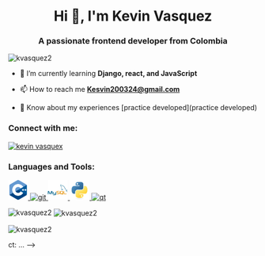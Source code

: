 <h1 align="center">Hi 👋, I'm Kevin Vasquez</h1>
<h3 align="center">A passionate frontend developer from Colombia</h3>

<p align="left"> <img src="https://komarev.com/ghpvc/?username=kvasquez2&label=Profile%20views&color=0e75b6&style=flat" alt="kvasquez2" /> </p>

- 🌱 I’m currently learning **Django, react, and JavaScript**

- 📫 How to reach me **Kesvin200324@gmail.com**

- 📄 Know about my experiences [practice developed](practice developed)

<h3 align="left">Connect with me:</h3>
<p align="left">
<a href="https://linkedin.com/in/kevin vasquex" target="blank"><img align="center" src="https://raw.githubusercontent.com/rahuldkjain/github-profile-readme-generator/master/src/images/icons/Social/linked-in-alt.svg" alt="kevin vasquex" height="30" width="40" /></a>
</p>

<h3 align="left">Languages and Tools:</h3>
<p align="left"> <a href="https://www.w3schools.com/cpp/" target="_blank" rel="noreferrer"> <img src="https://raw.githubusercontent.com/devicons/devicon/master/icons/cplusplus/cplusplus-original.svg" alt="cplusplus" width="40" height="40"/> </a> <a href="https://git-scm.com/" target="_blank" rel="noreferrer"> <img src="https://www.vectorlogo.zone/logos/git-scm/git-scm-icon.svg" alt="git" width="40" height="40"/> </a> <a href="https://www.mysql.com/" target="_blank" rel="noreferrer"> <img src="https://raw.githubusercontent.com/devicons/devicon/master/icons/mysql/mysql-original-wordmark.svg" alt="mysql" width="40" height="40"/> </a> <a href="https://www.python.org" target="_blank" rel="noreferrer"> <img src="https://raw.githubusercontent.com/devicons/devicon/master/icons/python/python-original.svg" alt="python" width="40" height="40"/> </a> <a href="https://www.qt.io/" target="_blank" rel="noreferrer"> <img src="https://upload.wikimedia.org/wikipedia/commons/0/0b/Qt_logo_2016.svg" alt="qt" width="40" height="40"/> </a> </p>

<p><img align="left" src="https://github-readme-stats.vercel.app/api/top-langs?username=kvasquez2&show_icons=true&locale=en&layout=compact" alt="kvasquez2" /></p>

<p>&nbsp;<img align="center" src="https://github-readme-stats.vercel.app/api?username=kvasquez2&show_icons=true&locale=en" alt="kvasquez2" /></p>

<p><img align="center" src="https://github-readme-streak-stats.herokuapp.com/?user=kvasquez2&" alt="kvasquez2" /></p>ct: ...
-->
